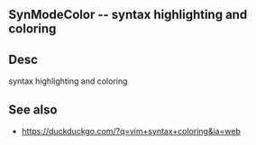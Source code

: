 
<!---
### <beg-file_info>
### document_metadata:
###   - caption: "__blank__"
###     desc: |
###         * AUTO-GENERATED-FILE ;; any direct edits will be lost
###     seeinstead: |
###         *  href="smartpath://mytrybits/t/trytexteditor/txt/blogtef.yaml.txt" find="uuid01rrmy004"
### <end-file_info>
--->

## SynModeColor             --  syntax highlighting and coloring

## Desc
syntax highlighting and coloring

## See also
* https://duckduckgo.com/?q=vim+syntax+coloring&ia=web


